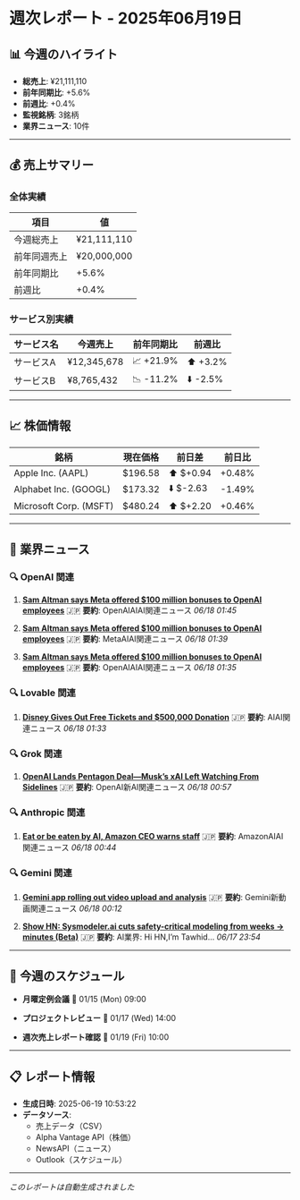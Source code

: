 # 週次レポート - 2025年06月19日

## 📊 今週のハイライト

- **総売上**: ¥21,111,110
- **前年同期比**: +5.6%
- **前週比**: +0.4%
- **監視銘柄**: 3銘柄
- **業界ニュース**: 10件

---

## 💰 売上サマリー

### 全体実績
| 項目 | 値 |
|------|------|
| 今週総売上 | ¥21,111,110 |
| 前年同週売上 | ¥20,000,000 |
| 前年同期比 | +5.6% |
| 前週比 | +0.4% |

### サービス別実績
| サービス名 | 今週売上 | 前年同期比 | 前週比 |
|------------|----------|------------|--------|
| サービスA | ¥12,345,678 | 📈 +21.9% | ⬆️ +3.2% |
| サービスB | ¥8,765,432 | 📉 -11.2% | ⬇️ -2.5% |

---

## 📈 株価情報

| 銘柄 | 現在価格 | 前日差 | 前日比 |
|------|----------|--------|--------|
| Apple Inc. (AAPL) | $196.58 | ⬆️ $+0.94 | +0.48% |
| Alphabet Inc. (GOOGL) | $173.32 | ⬇️ $-2.63 | -1.49% |
| Microsoft Corp. (MSFT) | $480.24 | ⬆️ $+2.20 | +0.46% |

---

## 📰 業界ニュース


### 🔍 OpenAI 関連

1. **[Sam Altman says Meta offered $100 million bonuses to OpenAI employees](https://biztoc.com/x/c4a8bf0a0153802d)**
   🇯🇵 **要約**: OpenAIAIAI関連ニュース
   *06/18 01:45*

2. **[Sam Altman says Meta offered $100 million bonuses to OpenAI employees](https://economictimes.indiatimes.com/tech/artificial-intelligence/sam-altman-says-meta-offered-100-million-bonuses-to-openai-employees/articleshow/121920356.cms)**
   🇯🇵 **要約**: MetaAIAI関連ニュース
   *06/18 01:39*

3. **[Sam Altman says Meta offered $100 million bonuses to OpenAI employees](https://consent.yahoo.com/v2/collectConsent?sessionId=1_cc-session_77c4643c-adc9-47ea-821f-8884af537447)**
   🇯🇵 **要約**: OpenAIAIAI関連ニュース
   *06/18 01:35*


### 🔍 Lovable 関連

1. **[Disney Gives Out Free Tickets and $500,000 Donation](https://insidethemagic.net/2025/06/disney-gives-out-free-tickets-and-500000-donation-em1/)**
   🇯🇵 **要約**: AIAI関連ニュース
   *06/18 01:33*


### 🔍 Grok 関連

1. **[OpenAI Lands Pentagon Deal—Musk’s xAI Left Watching From Sidelines](https://decrypt.co/325716/openai-lands-pentagon-deal)**
   🇯🇵 **要約**: OpenAI新AI関連ニュース
   *06/18 00:57*


### 🔍 Anthropic 関連

1. **[Eat or be eaten by AI, Amazon CEO warns staff](https://www.theregister.com/2025/06/18/amazon_ceo_warns_ai_job_cuts/)**
   🇯🇵 **要約**: AmazonAIAI関連ニュース
   *06/18 00:44*


### 🔍 Gemini 関連

1. **[Gemini app rolling out video upload and analysis](http://9to5google.com/2025/06/17/gemini-app-video-upload/)**
   🇯🇵 **要約**: Gemini新動画関連ニュース
   *06/18 00:12*

2. **[Show HN: Sysmodeler.ai cuts safety-critical modeling from weeks → minutes (Beta)](https://sysmodeler.ai/)**
   🇯🇵 **要約**: AI業界: Hi HN,I’m Tawhid...
   *06/17 23:54*



---

## 📅 今週のスケジュール

- **月曜定例会議**
  📅 01/15 (Mon) 09:00

- **プロジェクトレビュー**
  📅 01/17 (Wed) 14:00

- **週次売上レポート確認**
  📅 01/19 (Fri) 10:00



---

## 📋 レポート情報

- **生成日時**: 2025-06-19 10:53:22
- **データソース**: 
  - 売上データ（CSV）
  - Alpha Vantage API（株価）
  - NewsAPI（ニュース）
  - Outlook（スケジュール）

---

*このレポートは自動生成されました*
